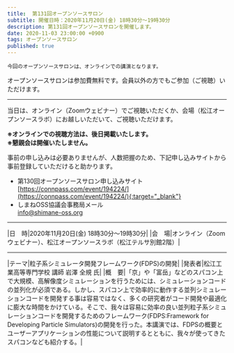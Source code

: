 ```yaml
---
title:  第131回オープンソースサロン
subtitle: 開催日時：2020年11月20日(金) 18時30分～19時30分 
description: 第131回オープンソースサロンを開催します。
date: 2020-11-03 23:00:00 +0900
tags: オープンソースサロン
published: true
--- 
```


`今回のオープンソースサロンは、オンラインでの講演となります。`  
  
オープンソースサロンは参加費無料です。会員以外の方でもご参加（ご視聴）いただけます。  

---

当日は、オンライン（Zoomウェビナー）でご視聴いただくか、会場（松江オープンソースラボ）にお越しいただいて、ご視聴いただけます。  
    
__※オンラインでの視聴方法は、後日掲載いたします。__  
__※懇親会は開催いたしません。__  

事前の申し込みは必要ありませんが、人数把握のため、下記申し込みサイトから事前登録していただけると助かります。  
  
- 第130回オープンソースサロン申し込みサイト  
[https://connpass.com/event/194224/](https://connpass.com/event/194224/){:target="_blank"}  
- しまねOSS協議会事務局メール  
[info@shimane-oss.org](mailto:info@shimane-oss.org)  

---

|<nobr>日　時</nobr>|2020年11月20日(金) 18時30分～19時30分|
|<nobr>会　場</nobr>|オンライン（Zoomウェビナー）、松江オープンソースラボ（松江テルサ別館2階）|

---

|<nobr>テーマ</nobr>|粒子系シミュレータ開発フレームワーク(FDPS)の開発|
|<nobr>発表者</nobr>|松江工業高等専門学校 講師 岩澤 全規 氏|
|<nobr>概　要</nobr>|「京」や「富岳」などのスパコン上で大規模、高解像度シミュレーションを行うためには、シミュレーションコードの並列化が必須である。しかし、スパコン上で効率的に動作する並列シミュレーションコードを開発する事は容易ではなく、多くの研究者がコード開発や最適化に膨大な時間をかけている。そこで、我々は容易に効率の良い並列粒子系シミュレーションコードを開発するためのフレームワーク(FDPS:Framework for Developing Particle Simulators)の開発を行った。本講演では、FDPSの概要とユーザーアプリケーションの性能について説明するとともに、我々が使ってきたスパコンなども紹介する。|
